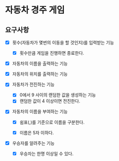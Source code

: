 # 자동차 경주 게임

## 요구사항

- [x] 횟수(자동차가 몇번의 이동을 할 것인지)를 입력받는 기능
    - [x] 횟수만큼 게임을 진행하면 종료한다.
- [x] 자동차의 이름을 출력하는 기능
- [x] 자동차의 위치를 출력하는 기능


- [x] 자동차가 전진하는 기능
    - [x] 0에서 9 사이의 랜덤한 값을 생성하는 기능
    - [x] 랜덤한 값이 4 이상이면 전진한다.
- [x] 자동차의 이름을 부여하는 기능
    - [x] 쉼표(,)를 기준으로 이름을 구분한다.
    - [x] 이름은 5자 이하다.


- [x] 우승자를 알려주는 기능
    - [x] 우승자는 한명 이상일 수 있다.
